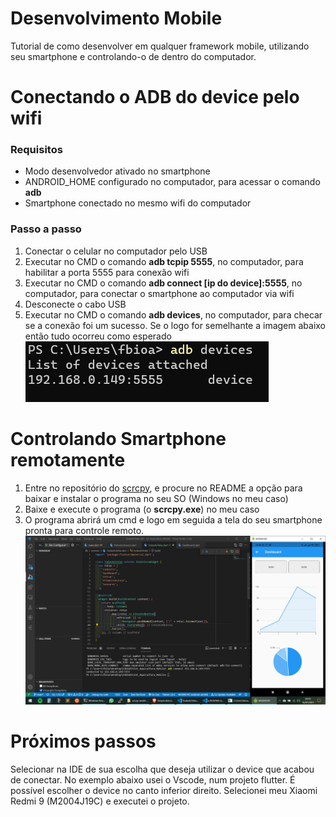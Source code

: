 # Desenvolvimento Mobile

Tutorial de como desenvolver em qualquer framework mobile, utilizando seu smartphone e controlando-o de dentro do computador.

# Conectando o ADB do device pelo wifi


### Requisitos
* Modo desenvolvedor ativado no smartphone
* ANDROID_HOME configurado no computador, para acessar o comando **adb**
* Smartphone conectado no mesmo wifi do computador

### Passo a passo
1. Conectar o celular no computador pelo USB
2. Executar no CMD o comando **adb tcpip 5555**, no computador, para habilitar a porta 5555 para conexão wifi
3. Executar no CMD o comando **adb connect [ip do device]:5555**, no computador, para conectar o smartphone ao computador via wifi
4. Desconecte o cabo USB
5. Executar no CMD o comando **adb devices**, no computador, para checar se a conexão foi um sucesso. Se o logo for semelhante a imagem abaixo então tudo ocorreu como esperado
![](./adbdevices.png)

# Controlando Smartphone remotamente

1. Entre no repositório do [scrcpy](https://github.com/Genymobile/scrcpy), e procure no README a opção para baixar e instalar o programa no seu SO (Windows no meu caso)
2. Baixe e execute o programa (o **scrcpy.exe**) no meu caso
3. O programa abrirá um cmd e logo em seguida a tela do seu smartphone pronta para controle remoto.
![](./scrcpy.png)

# Próximos passos

Selecionar na IDE de sua escolha que deseja utilizar o device que acabou de conectar. No exemplo abaixo usei o Vscode, num projeto flutter. É possível escolher o device no canto inferior direito. Selecionei meu Xiaomi Redmi 9 (M2004J19C) e executei o projeto.